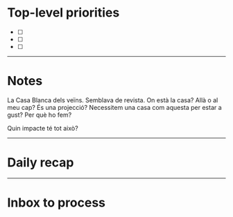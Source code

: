 # Top-level priorities
- [ ] 
- [ ] 
- [ ] 


---
# Notes

La Casa Blanca dels veïns. Semblava de revista. On està la casa? Allà o al meu cap?  És una projecció? Necessitem una casa com aquesta per estar a gust? Per què ho fem? 

Quin impacte té tot això? 


--- 
# Daily recap





--- 
# Inbox to process


